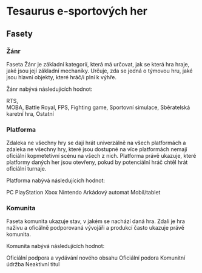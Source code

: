 # Tesaurus e-sportových her

## Fasety 

### Žánr 

Faseta Žánr je základní kategorií, která má určovat, jak se která hra hraje, jaké jsou její základní mechaniky. Určuje, zda se jedná o týmovou hru, jaké jsou hlavní objekty, které hráč/i plní k výhře.


Žánr nabývá následujících hodnot: 

RTS,  
MOBA, 
Battle Royal,
FPS, 
Fighting game, 
Sportovní simulace,
Sběratelská karetní hra,
Ostatní

### Platforma

Zdaleka ne všechny hry se dají hrát univerzálně na všech platformách a zdaleka ne všechny hry, které jsou dostupné na více platformách nemají oficiální kopmetetivní scénu na všech z nich. Platforma právě ukazuje, které platformy daných her jsou otevřeny, pokud by potenciální hráč chtěl hrát oficiální turnaje. 

Platforma nabývá následujících hodnot: 

PC 
PlayStation 
Xbox
Nintendo 
Arkádový automat 
Mobil/tablet

### Komunita

Faseta komunita ukazuje stav, v jakém se nachází daná hra. Zdali je hra naživu a oficálně podporovaná vývojáři a produkcí často ukazuje právě komunita. 

Komunita nabývá následujících hodnot:

Oficiální podpora a vydávání nového obsahu
Oficiální podora
Komunitní údržba 
Neaktivní titul


